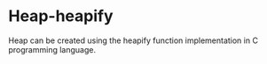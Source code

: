 # Heap-heapify
Heap can be created using the heapify function implementation in C programming language.
